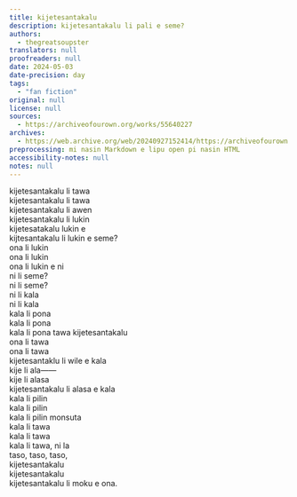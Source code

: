 ```yaml
---
title: kijetesantakalu
description: kijetesantakalu li pali e seme?
authors:
  - thegreatsoupster
translators: null
proofreaders: null
date: 2024-05-03
date-precision: day
tags:
  - "fan fiction"
original: null
license: null
sources:
  - https://archiveofourown.org/works/55640227
archives:
  - https://web.archive.org/web/20240927152414/https://archiveofourown.org/works/55640227
preprocessing: mi nasin Markdown e lipu open pi nasin HTML
accessibility-notes: null
notes: null
---
```


kijetesantakalu li tawa  
kijetesantakalu li tawa  
kijetesantakalu li awen  
kijetesantakalu li lukin  
kijetesatakalu lukin e  
kijtesantakalu li lukin e seme?  
ona li lukin  
ona li lukin  
ona li lukin e ni  
ni li seme?  
ni li seme?  
ni li kala  
ni li kala  
kala li pona  
kala li pona  
kala li pona tawa kijetesantakalu  
ona li tawa  
ona li tawa  
kijetesantaklu li wile e kala  
kije li ala——  
kije li alasa  
kijetesantakalu li alasa e kala  
kala li pilin  
kala li pilin  
kala li pilin monsuta  
kala li tawa  
kala li tawa  
kala li tawa, ni la  
taso, taso, taso,  
kijetesantakalu  
kijetesantakalu  
kijetesantakalu li moku e ona.
